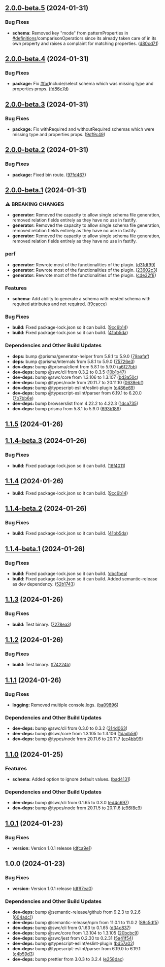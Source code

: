## [2.0.0-beta.5](https://github.com/mexdevelop/prisma-generator-fastify-json-schema/compare/v2.0.0-beta.4...v2.0.0-beta.5) (2024-01-31)


### Bug Fixes

* **schema:** Removed key "mode" from patternProperties in [#definitions](https://github.com/mexdevelop/prisma-generator-fastify-json-schema/issues/definitions)/comparisonOperatiors since its already taken care of in its own property and raises a complaint for matching properties. ([d80cd71](https://github.com/mexdevelop/prisma-generator-fastify-json-schema/commit/d80cd710eccb7e6aa89fa37449035ee33623ee71))

## [2.0.0-beta.4](https://github.com/mexdevelop/prisma-generator-fastify-json-schema/compare/v2.0.0-beta.3...v2.0.0-beta.4) (2024-01-31)


### Bug Fixes

* **package:** Fix [#for](https://github.com/mexdevelop/prisma-generator-fastify-json-schema/issues/for)Include/select schema which was missing type and properties props. ([fd86e7d](https://github.com/mexdevelop/prisma-generator-fastify-json-schema/commit/fd86e7dfe7a49cf7420d9ec5ceb3879d12af8eb9))

## [2.0.0-beta.3](https://github.com/mexdevelop/prisma-generator-fastify-json-schema/compare/v2.0.0-beta.2...v2.0.0-beta.3) (2024-01-31)


### Bug Fixes

* **package:** Fix withRequired and withoutRequired schemas which were missing type and properties props. ([9df9c49](https://github.com/mexdevelop/prisma-generator-fastify-json-schema/commit/9df9c49e15b9828287adb2e6fb5fc87c6eb50e16))

## [2.0.0-beta.2](https://github.com/mexdevelop/prisma-generator-fastify-json-schema/compare/v2.0.0-beta.1...v2.0.0-beta.2) (2024-01-31)


### Bug Fixes

* **package:** Fixed bin route. ([97fd467](https://github.com/mexdevelop/prisma-generator-fastify-json-schema/commit/97fd46749d8cad9ac6b18b724254d9dea79d580b))

## [2.0.0-beta.1](https://github.com/mexdevelop/prisma-generator-fastify-json-schema/compare/v1.1.5...v2.0.0-beta.1) (2024-01-31)


### ⚠ BREAKING CHANGES

* **generator:** Removed the capacity to allow single schema file generation, removed relation fields entirely as they have no use in fastify.
* **generator:** Removed the capacity to allow single schema file generation, removed relation fields entirely as they have no use in fastify.
* **generator:** Removed the capacity to allow single schema file generation, removed relation fields entirely as they have no use in fastify.

### perf

* **generator:** Rewrote most of the functionalities of the plugin. ([d31df99](https://github.com/mexdevelop/prisma-generator-fastify-json-schema/commit/d31df99eab5c285c29c99796facaf79b873d3a55))
* **generator:** Rewrote most of the functionalities of the plugin. ([23602c3](https://github.com/mexdevelop/prisma-generator-fastify-json-schema/commit/23602c35c365972cc8c3fd64a77c7564b3a8446b))
* **generator:** Rewrote most of the functionalities of the plugin. ([cde32f8](https://github.com/mexdevelop/prisma-generator-fastify-json-schema/commit/cde32f86c2e5eb7697d1c4926fbccf9471ab2cd6))


### Features

* **schema:** Add ability to generate a schema with nested schema with required attributes and not required. ([f9cacce](https://github.com/mexdevelop/prisma-generator-fastify-json-schema/commit/f9cacce448c2ca5238d70031100500308bab518e))


### Bug Fixes

* **build:** Fixed package-lock.json so it can build. ([9cc6b14](https://github.com/mexdevelop/prisma-generator-fastify-json-schema/commit/9cc6b140222226527e9ed2f5ead850383509430c))
* **build:** Fixed package-lock.json so it can build. ([41bb5da](https://github.com/mexdevelop/prisma-generator-fastify-json-schema/commit/41bb5da99e54846cb6a9b7b9c13ea2cd2d543446))


### Dependencies and Other Build Updates

* **deps:** bump @prisma/generator-helper from 5.8.1 to 5.9.0 ([79aafaf](https://github.com/mexdevelop/prisma-generator-fastify-json-schema/commit/79aafaf38c30b3819a3395100cc62cda48102904))
* **deps:** bump @prisma/internals from 5.8.1 to 5.9.0 ([75726e3](https://github.com/mexdevelop/prisma-generator-fastify-json-schema/commit/75726e34e4bc8e0a494e68db67a3df3fccb77bc8))
* **dev-deps:** bump @prisma/client from 5.8.1 to 5.9.0 ([a6f27bb](https://github.com/mexdevelop/prisma-generator-fastify-json-schema/commit/a6f27bb3939b84588f643b7164d33ae46578c8a6))
* **dev-deps:** bump @swc/cli from 0.3.2 to 0.3.5 ([10b1b47](https://github.com/mexdevelop/prisma-generator-fastify-json-schema/commit/10b1b47a44dea6e7fb2e5ad5ac165c413642a79b))
* **dev-deps:** bump @swc/core from 1.3.106 to 1.3.107 ([bd3a50c](https://github.com/mexdevelop/prisma-generator-fastify-json-schema/commit/bd3a50c5dc70e8755a1eaa9703fdecd112139b28))
* **dev-deps:** bump @types/node from 20.11.7 to 20.11.10 ([0638ebf](https://github.com/mexdevelop/prisma-generator-fastify-json-schema/commit/0638ebf504653d5274dcb4ad6fdd612d2f4c5e31))
* **dev-deps:** bump @typescript-eslint/eslint-plugin ([c486e69](https://github.com/mexdevelop/prisma-generator-fastify-json-schema/commit/c486e692731dc39baa2bf14d9dc3c8ca02c3c0c7))
* **dev-deps:** bump @typescript-eslint/parser from 6.19.1 to 6.20.0 ([7b7bb6e](https://github.com/mexdevelop/prisma-generator-fastify-json-schema/commit/7b7bb6efe0df25addb1b7038ddba65f648d1c01e))
* **dev-deps:** bump browserslist from 4.22.2 to 4.22.3 ([1dca735](https://github.com/mexdevelop/prisma-generator-fastify-json-schema/commit/1dca735d8d678c9cbb657042de576168ea115e28))
* **dev-deps:** bump prisma from 5.8.1 to 5.9.0 ([693b189](https://github.com/mexdevelop/prisma-generator-fastify-json-schema/commit/693b18996d825dd609a2d886528c439355dda96f))

## [1.1.5](https://github.com/mexdevelop/prisma-generator-fastify-json-schema/compare/v1.1.4...v1.1.5) (2024-01-26)

## [1.1.4-beta.3](https://github.com/mexdevelop/prisma-generator-fastify-json-schema/compare/v1.1.4-beta.2...v1.1.4-beta.3) (2024-01-26)


### Bug Fixes

* **build:** Fixed package-lock.json so it can build. ([16f4011](https://github.com/mexdevelop/prisma-generator-fastify-json-schema/commit/16f401133d5c336759c900612f6e507c58d73a40))

## [1.1.4](https://github.com/mexdevelop/prisma-generator-fastify-json-schema/compare/v1.1.3...v1.1.4) (2024-01-26)
* **build:** Fixed package-lock.json so it can build. ([9cc6b14](https://github.com/mexdevelop/prisma-generator-fastify-json-schema/commit/9cc6b140222226527e9ed2f5ead850383509430c))

## [1.1.4-beta.2](https://github.com/mexdevelop/prisma-generator-fastify-json-schema/compare/v1.1.4-beta.1...v1.1.4-beta.2) (2024-01-26)


### Bug Fixes

* **build:** Fixed package-lock.json so it can build. ([41bb5da](https://github.com/mexdevelop/prisma-generator-fastify-json-schema/commit/41bb5da99e54846cb6a9b7b9c13ea2cd2d543446))

## [1.1.4-beta.1](https://github.com/mexdevelop/prisma-generator-fastify-json-schema/compare/v1.1.3...v1.1.4-beta.1) (2024-01-26)


### Bug Fixes

* **build:** Fixed package-lock.json so it can build. ([dbc1bea](https://github.com/mexdevelop/prisma-generator-fastify-json-schema/commit/dbc1bea5987fbf03c93c85ecc39b1e34bf42d195))
* **build:** Fixed package-lock.json so it can build. Added semantic-release as dev dependency. ([52b1743](https://github.com/mexdevelop/prisma-generator-fastify-json-schema/commit/52b1743d7771ce1731d2556f343a324a456ab587))

## [1.1.3](https://github.com/mexdevelop/prisma-generator-fastify-json-schema/compare/v1.1.2...v1.1.3) (2024-01-26)


### Bug Fixes

* **build:** Test binary. ([7278ea3](https://github.com/mexdevelop/prisma-generator-fastify-json-schema/commit/7278ea3046d690f9bd72021b113a30a764135c8a))

## [1.1.2](https://github.com/mexdevelop/prisma-generator-fastify-json-schema/compare/v1.1.1...v1.1.2) (2024-01-26)


### Bug Fixes

* **build:** Test binary. ([f74224b](https://github.com/mexdevelop/prisma-generator-fastify-json-schema/commit/f74224b90ba39b01d7cfd0ef7f9ba740a1d0c6e8))

## [1.1.1](https://github.com/mexdevelop/prisma-generator-fastify-json-schema/compare/v1.1.0...v1.1.1) (2024-01-26)


### Bug Fixes

* **logging:** Removed multiple console.logs. ([ba09896](https://github.com/mexdevelop/prisma-generator-fastify-json-schema/commit/ba0989600aec32bd15a309994ae1ed11bda3cf53))


### Dependencies and Other Build Updates

* **dev-deps:** bump @swc/cli from 0.3.0 to 0.3.2 ([314d063](https://github.com/mexdevelop/prisma-generator-fastify-json-schema/commit/314d063dbed24253ed7e127786d15f82e59f05ab))
* **dev-deps:** bump @swc/core from 1.3.105 to 1.3.106 ([1dadb56](https://github.com/mexdevelop/prisma-generator-fastify-json-schema/commit/1dadb56bcf34fc2836758007393d5a86a700f04b))
* **dev-deps:** bump @types/node from 20.11.6 to 20.11.7 ([ec4bb99](https://github.com/mexdevelop/prisma-generator-fastify-json-schema/commit/ec4bb99f413bc082d6cd7fc8658de356902b4872))

## [1.1.0](https://github.com/mexdevelop/prisma-generator-fastify-json-schema/compare/v1.0.1...v1.1.0) (2024-01-25)


### Features

* **schema:** Added option to ignore default values. ([bad4131](https://github.com/mexdevelop/prisma-generator-fastify-json-schema/commit/bad41313d062be4ad740fd25a0fe6152c785e39f))


### Dependencies and Other Build Updates

* **dev-deps:** bump @swc/cli from 0.1.65 to 0.3.0 ([ed4c697](https://github.com/mexdevelop/prisma-generator-fastify-json-schema/commit/ed4c69706c58d71408291fe73dfa6a948fb10cc8))
* **dev-deps:** bump @types/node from 20.11.5 to 20.11.6 ([c96f8c9](https://github.com/mexdevelop/prisma-generator-fastify-json-schema/commit/c96f8c917cb57a98fc4367d044deb240a24d450f))

## [1.0.1](https://github.com/mexdevelop/prisma-generator-fastify-json-schema/compare/v1.0.0...v1.0.1) (2024-01-23)


### Bug Fixes

* **version:** Version 1.0.1 release ([dfca9e1](https://github.com/mexdevelop/prisma-generator-fastify-json-schema/commit/dfca9e104a946419eedf7fff9bb29ae494ab7fa7))

## 1.0.0 (2024-01-23)


### Bug Fixes

* **version:** Version 1.0.1 release ([df67ea0](https://github.com/mexdevelop/prisma-generator-fastify-json-schema/commit/df67ea018c8381289836e90973cfc5735b18de36))


### Dependencies and Other Build Updates

* **dev-deps:** bump @semantic-release/github from 9.2.3 to 9.2.6 ([604adc1](https://github.com/mexdevelop/prisma-generator-fastify-json-schema/commit/604adc1952ee6425e5a6c80acdbe113ef5788d7a))
* **dev-deps:** bump @semantic-release/npm from 11.0.1 to 11.0.2 ([88c5df5](https://github.com/mexdevelop/prisma-generator-fastify-json-schema/commit/88c5df53a026cd8e81786669b58c1743a6376bb9))
* **dev-deps:** bump @swc/cli from 0.1.63 to 0.1.65 ([d34c837](https://github.com/mexdevelop/prisma-generator-fastify-json-schema/commit/d34c837d17c3e8a779c28b96d6ba878e2894248e))
* **dev-deps:** bump @swc/core from 1.3.104 to 1.3.105 ([20bcbc9](https://github.com/mexdevelop/prisma-generator-fastify-json-schema/commit/20bcbc9872acef4975ce3ef71aded748f4e8dfb3))
* **dev-deps:** bump @swc/jest from 0.2.30 to 0.2.31 ([5a41f54](https://github.com/mexdevelop/prisma-generator-fastify-json-schema/commit/5a41f54e9db6e26f2d7cec3fc3248be11a101898))
* **dev-deps:** bump @typescript-eslint/eslint-plugin ([bd57a02](https://github.com/mexdevelop/prisma-generator-fastify-json-schema/commit/bd57a027c8c3190077570aded3c37cbafd746105))
* **dev-deps:** bump @typescript-eslint/parser from 6.19.0 to 6.19.1 ([c4b59d3](https://github.com/mexdevelop/prisma-generator-fastify-json-schema/commit/c4b59d3a4fe5a54f59bca9c112e68e7b4297f315))
* **dev-deps:** bump prettier from 3.0.3 to 3.2.4 ([e258dac](https://github.com/mexdevelop/prisma-generator-fastify-json-schema/commit/e258dac1726e4be208d0b270dd3f7fe8cf2f3959))
